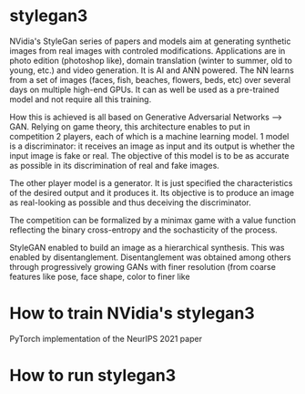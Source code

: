 # stylegan3
NVidia's StyleGan series of papers and models aim at generating synthetic images from real images with controled modifications.
Applications are in photo edition (photoshop like), domain translation (winter to summer, old to young, etc.) and video generation.
It is AI and ANN powered. The NN learns from a set of images (faces, fish, beaches, flowers, beds, etc) over several days on multiple high-end GPUs. 
It can as well be used as a pre-trained model and not require all this training.



How this is achieved is all based on Generative Adversarial Networks --> GAN. Relying on game theory, this architecture enables to put in competition 2 players, each of which is a machine learning model. 1 model is a discriminator: it receives an image as input and its output is whether the input image is fake or real. The objective of this model is to be as accurate as possible in its discrimination of real and fake images.

The other player model is a generator. It is just specified the characteristics of the desired output and it produces it. Its objective is to produce an image as real-looking as possible and thus deceiving the discriminator.

The competition can be formalized by a minimax game with a value function reflecting the binary cross-entropy and the sochasticity of the process.

StyleGAN enabled to build an image as a hierarchical synthesis. This was enabled by disentanglement. Disentanglement was obtained among others through progressively growing GANs with finer resolution (from coarse features like pose, face shape, color to finer like 




# How to train NVidia's stylegan3 
PyTorch implementation of the NeurIPS 2021 paper


# How to run stylegan3

